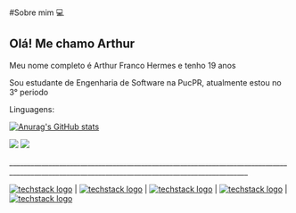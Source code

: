 #Sobre mim
💻
<h2>Olá! Me chamo Arthur</h2>
<p>Meu nome completo é Arthur Franco Hermes e tenho 19 anos</p>
<p>Sou estudante de Engenharia de Software na PucPR, atualmente estou no 3° periodo</p>

<p>Linguagens:</p>

[![Anurag's GitHub stats](https://github-readme-stats.vercel.app/api?username=ArthurHermes)](https://github.com/anuraghazra/github-readme-stats)


[<img src="https://img.shields.io/badge/linkedin-%230077B5.svg?&style=for-the-badge&logo=linkedin&logoColor=white" />](https://www.linkedin.com/in/USERNAME/) [<img src = "https://img.shields.io/badge/instagram-%23E4405F.svg?&style=for-the-badge&logo=instagram&logoColor=white">](https://www.instagram.com/arthur.fhermes/)

<p>_________________________________________________________________________________________________________________________________________________</p>

[![techstack logo](https://readme-components.vercel.app/api?component=logo&logo=Html)](https://github.com/harish-sethuraman/readme-components) | [![techstack logo](https://readme-components.vercel.app/api?component=logo&logo=Css)](https://github.com/harish-sethuraman/readme-components) | [![techstack logo](https://readme-components.vercel.app/api?component=logo&logo=Java)](https://github.com/harish-sethuraman/readme-components) | [![techstack logo](https://readme-components.vercel.app/api?component=logo&logo=Php)](https://github.com/harish-sethuraman/readme-components) | [![techstack logo](https://readme-components.vercel.app/api?component=logo&logo=SQL)](https://github.com/harish-sethuraman/readme-components)


